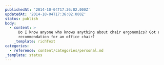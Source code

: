 ```yaml
---
publishedAt: '2014-10-04T17:36:02.000Z'
updatedAt: '2014-10-04T17:36:02.000Z'
status: publish
body:
  - content: >
      Do I know anyone who knows anything about chair ergonomics? Got a
      recommendation for an office chair?
    _template: richText
categories:
  - reference: content/categories/personal.md
_template: status
---
```



